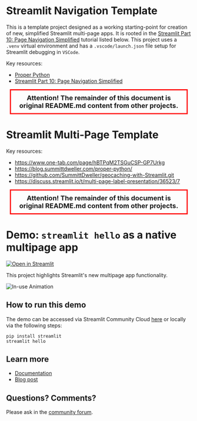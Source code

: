 # Streamlit Navigation Template

This is a template project designed as a working starting-point for creation of new, simplified Streamlit multi-page apps.  It is rooted in the [Streamlit Part 10: Page Navigation Simplified](https://dev.to/jamesbmour/streamlit-part-10-page-navigation-simplified-55k6) tutorial listed below.  This project uses a `.venv` virtual environment and has a `.vscode/launch.json` file setup for Streamlit debugging in `VSCode`.   

Key resources:  
 - [Proper Python](https://blog.summittdweller.com/posts/2022/09/proper-python/) 
 - [Streamlit Part 10: Page Navigation Simplified](https://dev.to/jamesbmour/streamlit-part-10-page-navigation-simplified-55k6)


<!-- Progress Marker !!!!!!!!!!!!!!!!!!!!!!!!!!!!!!!!!!!!!!!!!!!!!!!!!!!!!!! -->
<div style="border: 3px solid red; padding: 10px; margin: 10px; font-weight: bold; font-size: large;text-align: center;">
<span>Attention! The remainder of this document is original README.md content from other projects.</span>
</div>
<!-- Progress Marker !!!!!!!!!!!!!!!!!!!!!!!!!!!!!!!!!!!!!!!!!!!!!!!!!!!!!!! -->  

# Streamlit Multi-Page Template

Key resources:  
 - https://www.one-tab.com/page/hBTPqM2TSGuCSP-GP7Urkg
 - https://blog.summittdweller.com/proper-python/  
 - https://github.com/SummittDweller/geocaching-with-Streamlit.git  
 - https://discuss.streamlit.io/t/multi-page-label-presentation/36523/7

<!-- Progress Marker !!!!!!!!!!!!!!!!!!!!!!!!!!!!!!!!!!!!!!!!!!!!!!!!!!!!!!! -->
<div style="border: 3px solid red; padding: 10px; margin: 10px; font-weight: bold; font-size: large;text-align: center;">
<span>Attention! The remainder of this document is original README.md content from other projects.</span>
</div>
<!-- Progress Marker !!!!!!!!!!!!!!!!!!!!!!!!!!!!!!!!!!!!!!!!!!!!!!!!!!!!!!! -->  

# Demo: `streamlit hello` as a native multipage app

[![Open in Streamlit](https://static.streamlit.io/badges/streamlit_badge_black_white.svg)](https://share.streamlit.io/streamlit/docs/main/python/api-examples-source/mpa-hello/Hello.py)

This project highlights Streamlit's new multipage app functionality. 

![In-use Animation](https://github.com/streamlit/hello/blob/main/mpa-hero.gif?raw=true "In-use Animation")


## How to run this demo
The demo can be accessed via Streamlit Community Cloud [here](https://share.streamlit.io/streamlit/docs/main/python/api-examples-source/mpa-hello/Hello.py) or locally via the following steps:

```
pip install streamlit
streamlit hello
```

## Learn more 

- [Documentation](https://docs.streamlit.io/library/get-started/multipage-apps)
- [Blog post](https://blog.streamlit.io/introducing-multipage-apps/)

## Questions? Comments?

Please ask in the [community forum](https://discuss.streamlit.io).

